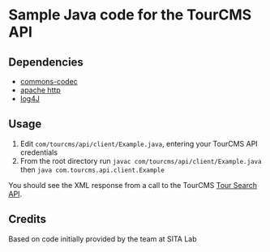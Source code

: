 # Sample Java code for the TourCMS API

## Dependencies

* [commons-codec](https://commons.apache.org/proper/commons-codec/download_codec.cgi)
* [apache http](https://hc.apache.org/downloads.cgi)
* [log4J](http://logging.apache.org/log4j/1.2/)

## Usage

1. Edit `com/tourcms/api/client/Example.java`, entering your TourCMS API credentials
2. From the root directory run `javac com/tourcms/api/client/Example.java` then `java com.tourcms.api.client.Example`

You should see the XML response from a call to the TourCMS [Tour Search API](http://www.tourcms.com/support/api/mp/tour_search.php).

## Credits

Based on code initially provided by the team at SITA Lab

